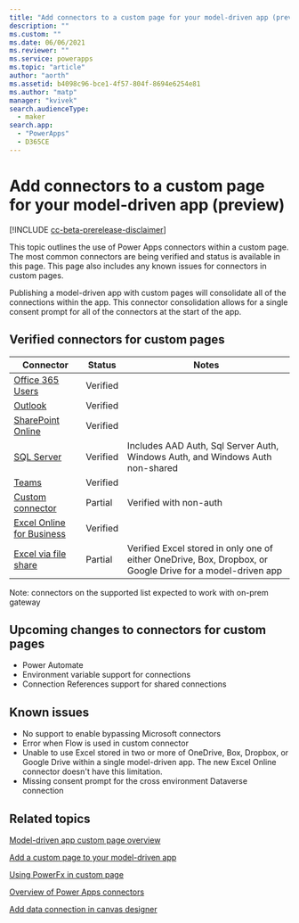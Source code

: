 ```yaml
---
title: "Add connectors to a custom page for your model-driven app (preview)" 
description: ""
ms.custom: ""
ms.date: 06/06/2021
ms.reviewer: ""
ms.service: powerapps
ms.topic: "article"
author: "aorth"
ms.assetid: b4098c96-bce1-4f57-804f-8694e6254e81
ms.author: "matp"
manager: "kvivek"
search.audienceType: 
  - maker
search.app: 
  - "PowerApps"
  - D365CE
---
```

# Add connectors to a custom page for your model-driven app (preview)

[!INCLUDE [cc-beta-prerelease-disclaimer](../../includes/cc-beta-prerelease-disclaimer.md)]

This topic outlines the use of Power Apps connectors within a custom page.  The most common connectors are being verified and status is available in this page.  This page also includes any known issues for connectors in custom pages. 

Publishing a model-driven app with custom pages will consolidate all of the connections within the app. This connector consolidation allows for a single consent prompt for all of the connectors at the start of the app.

## Verified connectors for custom pages

| Connector | Status | Notes |
|--|--|--|
| [Office 365 Users](../canvas-apps/connections/connection-office365-users.md) | Verified |
| [Outlook](../canvas-apps/connections/connection-office365-outlook.md) | Verified |
| [SharePoint Online](../canvas-apps/connections/connection-sharepoint-online.md) | Verified |
| [SQL Server](../canvas-apps/connections/connection-azure-sqldatabase.md) | Verified | Includes AAD Auth, Sql Server Auth, Windows Auth, and Windows Auth non-shared | 
| [Teams](/connectors/teams/) | Verified |
| [Custom connector](../canvas-apps/register-custom-api.md) | Partial | Verified with non-auth
| [Excel Online for Business](../canvas-apps/connections/connection-excel.md) | Verified |  |
| [Excel via file share](../canvas-apps/connections/connection-excel.md) | Partial | Verified Excel stored in only one of either OneDrive, Box, Dropbox, or Google Drive for a model-driven app |

Note: connectors on the supported list expected to work with on-prem gateway

## Upcoming changes to connectors for custom pages

* Power Automate
* Environment variable support for connections
* Connection References support for shared connections

## Known issues

* No support to enable bypassing Microsoft connectors
* Error when Flow is used in custom connector
* Unable to use Excel stored in two or more of OneDrive, Box, Dropbox, or Google Drive within a single model-driven app.  The new Excel Online connector doesn't have this limitation.
* Missing consent prompt for the cross environment Dataverse connection

## Related topics

[Model-driven app custom page overview](model-app-page-overview.md)

[Add a custom page to your model-driven app](add-page-to-model-app.md)

[Using PowerFx in custom page](page-powerfx-in-model-app.md)

[Overview of Power Apps connectors](../canvas-apps/connections-list.md)

[Add data connection in canvas designer](../canvas-apps/add-data-connection.md)